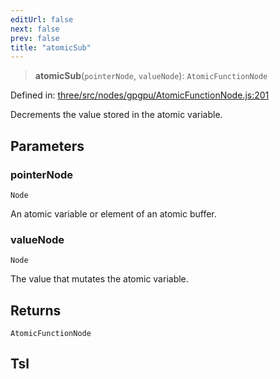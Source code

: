 ```yaml
---
editUrl: false
next: false
prev: false
title: "atomicSub"
---
```


> **atomicSub**(`pointerNode`, `valueNode`): `AtomicFunctionNode`

Defined in: [three/src/nodes/gpgpu/AtomicFunctionNode.js:201](https://github.com/DefinitelyMaybe/three-i18n/blob/fa57b79433d1c349ffb23a78727299c8d4190136/three/src/nodes/gpgpu/AtomicFunctionNode.js#L201)

Decrements the value stored in the atomic variable.

## Parameters

### pointerNode

`Node`

An atomic variable or element of an atomic buffer.

### valueNode

`Node`

The value that mutates the atomic variable.

## Returns

`AtomicFunctionNode`

## Tsl
